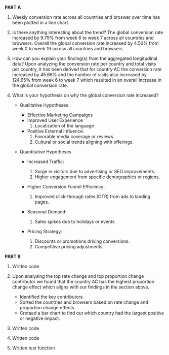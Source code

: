 **PART A**
1. Weekly conversion rate across all countries and broswer over time has been plotted in a line chart. 

2. Is there anything interesting about the trend?
The global conversion rate increased by 9.79% from week 6 to week 7 across all countries and browsers.
Overall the global conversion rate increased by 4.56% from week 0 to week 19 across all countries and browsers.

3. How can you explain your finding(s) from the aggregated longitudinal data?
Upon analyzing the conversion rate per country and total visits per country, it has been derived that for country AC 
the conversion rate increased by 45.66% and the number of visits also increased by 124.65% from week 6 to week 7 which resulted in an overall increase in the global conversion rate.

4. What is your hypothesis on why the global conversion rate increased?

    - Qualitative Hypotheses
        * Effective Marketing Campaigns
        * Improved User Experience
            1. Localization of the language
        * Positive External Influence:
            1. Favorable media coverage or reviews.
            2. Cultural or social trends aligning with offerings.

    - Quantitative Hypotheses
        * Increased Traffic:
            1. Surge in visitors due to advertising or SEO improvements.
            2. Higher engagement from specific demographics or regions.

        * Higher Conversion Funnel Efficiency:
            1. Improved click-through rates (CTR) from ads to landing pages.
    
        * Seasonal Demand:
            1. Sales spikes due to holidays or events.

        * Pricing Strategy:
            1. Discounts or promotions driving conversions.
            2. Competitive pricing adjustments.

**PART B**
1. Written code
2. Upon analysing the top rate change and top proportion change contributor we found that the country AC has the highest proportion change effect which aligns with our findings in the section above.

    - Identified the key contributors.
    - Sorted the countries and browsers based on rate change and proportion change effects.
    - Cretaed a bar chart to find out which country had the largest positive or negative impact.

3. Written code
4. Written code
4. Written test function

